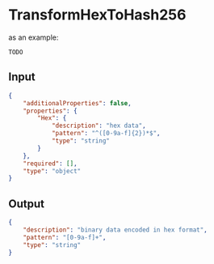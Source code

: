 # TransformHexToHash256

as an example:

```
TODO
```


## Input

```json
{
    "additionalProperties": false,
    "properties": {
        "Hex": {
            "description": "hex data",
            "pattern": "^([0-9a-f]{2})*$",
            "type": "string"
        }
    },
    "required": [],
    "type": "object"
}
```

## Output

```json
{
    "description": "binary data encoded in hex format",
    "pattern": "[0-9a-f]+",
    "type": "string"
}
```

